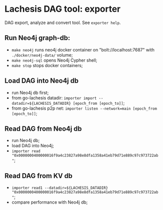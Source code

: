 # Lachesis DAG tool: exporter

DAG export, analyze and convert tool.
See `exporter help`.


## Run Neo4j graph-db:

 - `make neo4j` runs neo4j docker container on "bolt://localhost:7687" with `./docker/neo4j-data/` volume;
 - `make neo4j-sql` opens Neo4j Cypher shell;
 - `make stop` stops docker containers;


## Load DAG into Neo4j db

 - run Neo4j db first;
 - from go-lachesis datadir: `importer import --datadir=${LACHESIS_DATADIR} [epoch_from [epoch_to]]`;
 - from go-lachesis p2p net: `importer listen --network=main [epoch_from [epoch_to]]`;


## Read DAG from Neo4j db

 - run Neo4j db;
 - load DAG into Neo4j;
 - `importer read "0x0000000400000016f9a4c23827a98e8dfa1358a41eb79d71e889c97c973722ab"`;


## Read DAG from KV db

 - `importer read1 --datadir=${LACHESIS_DATADIR} "0x0000000400000016f9a4c23827a98e8dfa1358a41eb79d71e889c97c973722ab"`;
 - compare performance with Neo4j db;
